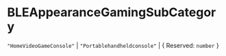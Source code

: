 # **BLEAppearanceGamingSubCategory**

`"HomeVideoGameConsole"` | `"Portablehandheldconsole"` | { Reserved: `number` }
